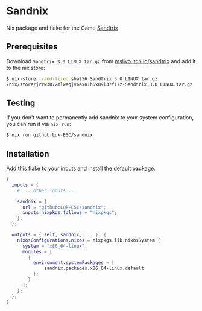 # Sandnix
Nix package and flake for the Game [Sandtrix](https://mslivo.itch.io/sandtrix) 

## Prerequisites
Download `Sandtrix_3.0_LINUX.tar.gz` from [mslivo.itch.io/sandtrix](https://mslivo.itch.io/sandtrix) and add it to the nix store: 

```bash
$ nix-store --add-fixed sha256 Sandtrix_3.0_LINUX.tar.gz
/nix/store/jrrw3872mlwagjv6axn1h5x09l37f17z-Sandtrix_3.0_LINUX.tar.gz
```

## Testing
If you don't want to permanently add sandnix to your system configuration, you can run it via `nix run`: 

```bash
$ nix run github:Luk-ESC/sandnix
``` 


## Installation
Add this flake to your inputs and install the default package. 

```nix
{
  inputs = {
    # ... other inputs ...

    sandnix = {
      url = "github:Luk-ESC/sandnix";
      inputs.nixpkgs.follows = "nixpkgs";
    };
  };

  outputs = { self, sandnix, ... }: {
    nixosConfigurations.nixos = nixpkgs.lib.nixosSystem {
      system = "x86_64-linux";
      modules = [
        {
          environment.systemPackages = [
              sandnix.packages.x86_64-linux.default
          ];
        }
      ];
    };
  };
}  
``` 
